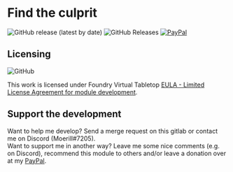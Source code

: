 # Find the culprit

<img alt="GitHub release (latest by date)" src="https://img.shields.io/github/v/release/Moerill/fvtt-mett?style=for-the-badge"> <img alt="GitHub Releases" src="https://img.shields.io/github/downloads/moerill/fvtt-mett/latest/total?style=for-the-badge">  [![PayPal](https://img.shields.io/badge/Donate-PayPal-blue?style=for-the-badge)](https://www.paypal.com/cgi-bin/webscr?cmd=_s-xclick&hosted_button_id=FYZ294SP2JBGS&source=url)


## Licensing
<img alt="GitHub" src="https://img.shields.io/github/license/moerill/fvtt-mett?style=for-the-badge">

This work is licensed under Foundry Virtual Tabletop [EULA - Limited License Agreement for module development](https://foundryvtt.com/article/license/).

## Support the development
Want to help me develop? Send a merge request on this gitlab or contact me on Discord (Moerill#7205).  
Want to support me in another way? 
Leave me some nice comments (e.g. on Discord), recommend this module to others and/or leave a donation over at my [PayPal](https://www.paypal.com/cgi-bin/webscr?cmd=_s-xclick&hosted_button_id=FYZ294SP2JBGS&source=url).